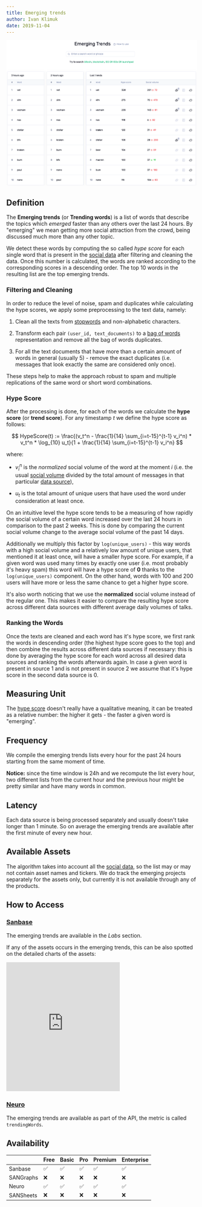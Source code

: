 ```yaml
---
title: Emerging trends
author: Ivan Klimuk
date: 2019-11-04
---
```


![Emerging trends on Sanbase](trends.png)

## Definition

The **Emerging trends** (or **Trending words**) is a list of words that describe the topics which *emerged* faster than any others over the last 24 hours. By "emerging" we mean getting more social attraction from the crowd, being discussed much more than any other topic.

We detect these words by computing the so called *hype score* for each single word that is present in the [social data](social-data/) after filtering and cleaning the data. Once this number is calculated, the words are ranked according to the corresponding scores in a descending order. The top 10 words in the resulting list are the top emerging trends.

### Filtering and Cleaning

In order to reduce the level of noise, spam and duplicates while calculating the hype scores, we apply some preprocessing to the text data, namely:

1. Clean all the texts from [stopwords](https://en.wikipedia.org/wiki/Stop_words) and non-alphabetic characters.

2. Transform each pair ``(user_id, text_documents)`` to a [bag of words](https://en.wikipedia.org/wiki/Bag-of-words_model) representation and remove all the bag of words duplicates.

3. For all the text documents that have more than a certain amount of words in general (usually 5) - remove the exact duplicates (i.e. messages that look exactly the same are considered only once).

These steps help to make the approach robust to spam and multiple replications of the same word or short word combinations.

### Hype Score

After the processing is done, for each of the words we calculate the **hype score** (or **trend score**). For any timestamp $t$ we define the hype score as follows:

$$
HypeScore(t) := \frac{(v_t^n - \frac{1}{14} \sum_{i=t-15}^{t-1} v_i^n) * v_t^n * \log_{10} u_t}{1 + \frac{1}{14} \sum_{i=t-15}^{t-1} v_i^n}
$$

where:

- $v_i^n$ is the *normalized* social volume of the word at the moment $i$ (i.e. the usual [social volume](social-volume-metrics/#social-volume) divided by the total amount of messages in that particular [data source](social-data/)),

- $u_t$ is the total amount of unique users that have used the word under consideration at least once.

On an intuitive level the hype score tends to be a measuring of how rapidly the social volume of a certain word increased over the last 24 hours in comparison to the past 2 weeks. This is done by comparing the current social volume change to the average social volume of the past 14 days.

Additionally we multiply this factor by `log(unique_users)` - this way words with a high social volume and a relatively low amount of unique users, that mentioned it at least once, will have a smaller hype score. For example, if a given word was used many times by exactly one user (i.e. most probably it's heavy spam) this word will have a hype score of **0** thanks to the `log(unique_users)` component. On the other hand, words with 100 and 200 users will have more or less the same chance to get a higher hype score.

It's also worth noticing that we use the **normalized** social volume instead of the regular one. This makes it easier to compare the resulting hype score across different data sources with different average daily volumes of talks.

### Ranking the Words

Once the texts are cleaned and each word has it's hype score, we first rank the words in descending order (the highest hype score goes to the top) and then combine the results across different data sources if necessary: this is done by averaging the hype score for each word across all desired data sources and ranking the words afterwards again. In case a given word is present in source 1 and is not present in source 2 we assume that it's hype score in the second data source is 0.

## Measuring Unit

The [hype score](#hype-score) doesn't really have a qualitative meaning, it can be treated as a relative number: the higher it gets - the faster a given word is "emerging".

## Frequency

We compile the emerging trends lists every hour for the past 24 hours starting from the same moment of time.

**Notice:** since the time window is 24h and we recompute the list every hour, two different lists from the current hour and the previous hour might be pretty similar and have many words in common.

## Latency

Each data source is being processed separately and usually doesn't take longer than 1 minute. So on average the emerging trends are available after the first minute of every new hour.

## Available Assets

The algorithm takes into account all the [social data](social-data/), so the list may or may not contain asset names and tickers. We do track the emerging projects separately for the assets only, but currently it is not available through any of the products.

## How to Access

### [Sanbase](https://app.santiment.net/labs/trends)

The emerging trends are available in the *Labs* section.

If any of the assets occurs in the emerging trends, this can be also spotted on the detailed charts of the assets:
<iframe frameborder="0" height="340" src="https://app.santiment.net/projects/ripple?enabledViewOnlySharing=true&events=trendPositionHistory&from=2019-05-05T21%3A00%3A00.000Z&interval=12h&isShowAnomalies=true&metrics=historyPrice,socialVolume&projectId=1540&scale=auto&slug=ripple&timeRange=6m&title=Ripple%20%28XRP%29&to=2019-11-06T21%3A00%3A00.000Z"></iframe>

### [Neuro](https://neuro.santiment.net)

The emerging trends are available as part of the API, the metric is called `trendingWords`.

## Availability

||Free|Basic|Pro|Premium|Enterprise|
|---|---|---|---|---|---|
|Sanbase|:white_check_mark:|:white_check_mark:|:white_check_mark:|:white_check_mark:|:white_check_mark:|
|SANGraphs|:x:|:x:|:x:|:x:|:x:|
|Neuro|:white_check_mark:|:white_check_mark:|:white_check_mark:|:white_check_mark:|:white_check_mark:|
|SANSheets|:x:|:x:|:x:|:x:|:x:|
